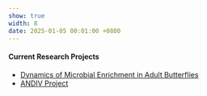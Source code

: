 ```yaml
---
show: true
width: 8
date: 2025-01-05 00:01:00 +0800
---
```


<div class="p-4">
    <h4>Current Research Projects</h4>
           <p>
       <ul>
  <li><a href="#Pieris">Dynamics of Microbial Enrichment in Adult Butterflies</a></li>
  <li><a href="#ANDIV">ANDIV Project</a></li>
  </ul> 
     </p>
    </div>
